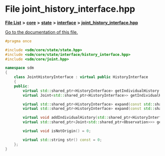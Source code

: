 
# File joint\_history\_interface.hpp

[**File List**](files.md) **>** [**core**](dir_92216a09053680f71034e5e26026ee62.md) **>** [**state**](dir_d0d8dc666ec4ca9b544d63f25347f269.md) **>** [**interface**](dir_21fe4a973b70de512eb6303f0a371aff.md) **>** [**joint\_history\_interface.hpp**](joint__history__interface_8hpp.md)

[Go to the documentation of this file.](joint__history__interface_8hpp.md) 


````cpp
#pragma once

#include <sdm/core/state/state.hpp>
#include <sdm/core/state/interface/history_interface.hpp>
#include <sdm/core/joint.hpp>

namespace sdm
{
    class JointHistoryInterface : virtual public HistoryInterface
    {
    public:
        virtual std::shared_ptr<HistoryInterface> getIndividualHistory(number agent_id) const = 0;
        virtual Joint<std::shared_ptr<HistoryInterface>> getIndividualHistories() const = 0;

        virtual std::shared_ptr<HistoryInterface> expand(const std::shared_ptr<Observation> &obs, bool backup = true) = 0;
        virtual std::shared_ptr<HistoryInterface> expand(const std::shared_ptr<Joint<std::shared_ptr<Observation>>> &, bool = true) = 0;

        virtual void addIndividualHistory(std::shared_ptr<HistoryInterface> ihist) = 0;
        virtual std::shared_ptr<Joint<std::shared_ptr<Observation>>> getDefaultObs() = 0;

        virtual void isNotOrigin() = 0;

        virtual std::string str() const = 0;
    };
}
````

